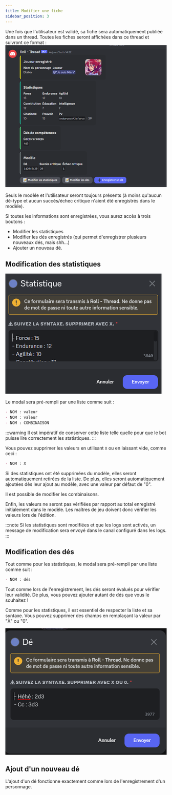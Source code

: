```yaml
---
title: Modifier une fiche
sidebar_position: 3
---
```

Une fois que l'utilisateur est validé, sa fiche sera automatiquement publiée dans un thread. Toutes les fiches seront affichées dans ce thread et suivront ce format :
![user embed](/assets/edit/user_embed.png)

Seuls le modèle et l'utilisateur seront toujours présents (à moins qu'aucun dé-type et aucun succès/échec critique n'aient été enregistrés dans le modèle).

Si toutes les informations sont enregistrées, vous aurez accès à trois boutons :
- Modifier les statistiques
- Modifier les dés enregistrés (qui permet d'enregistrer plusieurs nouveaux dés, mais shh...)
- Ajouter un nouveau dé.

## Modification des statistiques

![edit stats](/assets/edit/edit_stats.png)

Le modal sera pré-rempli par une liste comme suit :
```md
- NOM : valeur
- NOM : valeur
- NOM : COMBINAISON
```

:::warning
Il est impératif de conserver cette liste telle quelle pour que le bot puisse lire correctement les statistiques.
:::

Vous pouvez supprimer les valeurs en utilisant `X` ou en laissant vide, comme ceci :
```md
- NOM : X
```

Si des statistiques ont été supprimées du modèle, elles seront automatiquement retirées de la liste. De plus, elles seront automatiquement ajoutées dès leur ajout au modèle, avec une valeur par défaut de "0".

Il est possible de modifier les combinaisons.

Enfin, les valeurs ne seront pas vérifiées par rapport au total enregistré initialement dans le modèle. Les maîtres de jeu doivent donc vérifier les valeurs lors de l'édition.

:::note
Si les statistiques sont modifiées et que les logs sont activés, un message de modification sera envoyé dans le canal configuré dans les logs.
:::

## Modification des dés

Tout comme pour les statistiques, le modal sera pré-rempli par une liste comme suit :
```md
- NOM : dés
```

Tout comme lors de l'enregistrement, les dés seront évalués pour vérifier leur validité. De plus, vous pouvez ajouter autant de dés que vous le souhaitez !

Comme pour les statistiques, il est essentiel de respecter la liste et sa syntaxe. Vous pouvez supprimer des champs en remplaçant la valeur par "X" ou "0".

![edit dice](/assets/edit/edit_dice.png)

## Ajout d'un nouveau dé

L'ajout d'un dé fonctionne exactement comme lors de l'enregistrement d'un personnage.